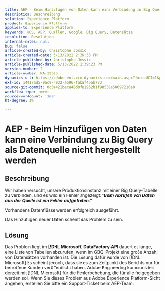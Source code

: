 ```yaml
---
title: AEP - Beim Hinzufügen von Daten kann eine Verbindung zu Big Query als Datenquelle nicht hergestellt werden
description: Beschreibung
solution: Experience Platform
product: Experience Platform
applies-to: Experience Platform
keywords: KCS, AEP, Quellen, Google, Big Query, Datensätze
resolution: Resolution
internal-notes: null
bug: false
article-created-by: Christophe Jossic
article-created-date: 5/13/2022 2:36:35 PM
article-published-by: Christophe Jossic
article-published-date: 5/13/2022 2:39:23 PM
version-number: 2
article-number: KA-19525
dynamics-url: https://adobe-ent.crm.dynamics.com/main.aspx?forceUCI=1&pagetype=entityrecord&etn=knowledgearticle&id=1a607b16-cad2-ec11-a7b5-00224809c27a
exl-id: 14017ad5-9ac9-4932-a596-fabaf45ab773
source-git-commit: 0c3e421beca46d9fe1952b1f98538a50697216a0
workflow-type: tm+mt
source-wordcount: '165'
ht-degree: 1%

---
```


# AEP - Beim Hinzufügen von Daten kann eine Verbindung zu Big Query als Datenquelle nicht hergestellt werden

## Beschreibung


Wir haben versucht, unsere Produktionsinstanz mit einer Big Query-Tabelle zu verbinden, und es wird ein Fehler angezeigt:<b>*&quot;Beim Abrufen von Daten aus der Quelle ist ein Fehler aufgetreten.&quot;</b>*

Vorhandene Datenflüsse werden erfolgreich ausgeführt.

Das Hinzufügen neuer Daten scheint das Problem zu sein.


## Lösung


Das Problem liegt im <b>[!DNL Microsoft] DataFactory-API </b>dauert es lange, eine Liste von Tabellen abzurufen, wenn im GBQ-Projekt eine große Anzahl von Datensätzen vorhanden ist. Die Lösung dafür wurde von [!DNL Microsoft] Es scheint jedoch, dass sie es zum Zeitpunkt des Berichts nur für betroffene Kunden veröffentlicht haben. Adobe Engineering kommuniziert derzeit mit [!DNL Microsoft] für die Fehlerbehebung, die für alle freigegeben werden soll. Wenn Sie dieses Problem aus Adobe Experience Platform-Sicht angehen, erstellen Sie bitte ein Support-Ticket beim AEP-Team.
